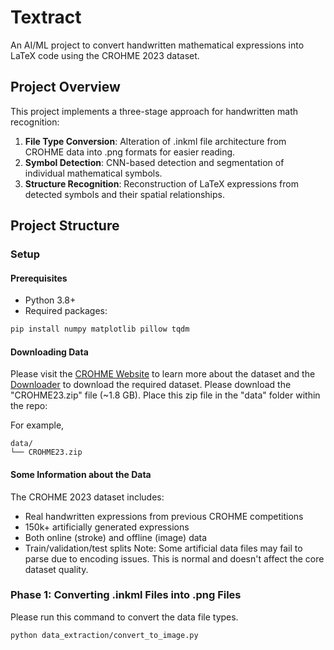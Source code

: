 # Textract
An AI/ML project to convert handwritten mathematical expressions into LaTeX code using the CROHME 2023 dataset.

## Project Overview

This project implements a three-stage approach for handwritten math recognition:
1. **File Type Conversion**: Alteration of .inkml file architecture from CROHME data into .png formats for easier reading.
2. **Symbol Detection**: CNN-based detection and segmentation of individual mathematical symbols.
3. **Structure Recognition**: Reconstruction of LaTeX expressions from detected symbols and their spatial relationships.

## Project Structure

### Setup
#### Prerequisites
- Python 3.8+
- Required packages:
```bash
pip install numpy matplotlib pillow tqdm
```

#### Downloading Data
Please visit the [CROHME Website](https://crohme2023.ltu-ai.dev/data-tools/) to learn more about the dataset and the [Downloader](https://zenodo.org/records/8428035) to download the required dataset. Please download the "CROHME23.zip" file (~1.8 GB). Place this zip file in the "data" folder within the repo:

For example,
```
data/
└── CROHME23.zip
```

#### Some Information about the Data
The CROHME 2023 dataset includes:
- Real handwritten expressions from previous CROHME competitions
- 150k+ artificially generated expressions
- Both online (stroke) and offline (image) data
- Train/validation/test splits
Note: Some artificial data files may fail to parse due to encoding issues. This is normal and doesn't affect the core dataset quality.

### Phase 1: Converting .inkml Files into .png Files
Please run this command to convert the data file types.
```bash
python data_extraction/convert_to_image.py
```
